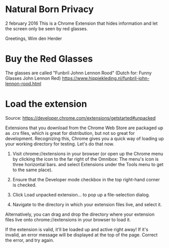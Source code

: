 # Natural Born Privacy
2 february 2016
This is a Chrome Extension that hides information and let the screen only be seen by red glasses. 

Greetings,
Wim den Herder

# Buy the Red Glasses

The glasses are called "Funbril Johnn Lennon Rood" (Dutch for: Funny Glasses John Lennon Red)
https://www.hippiekleding.nl/funbril-john-lennon-rood.html

# Load the extension
Source: https://developer.chrome.com/extensions/getstarted#unpacked

Extensions that you download from the Chrome Web Store are packaged up as .crx files, which is great for distribution, but not so great for development. Recognizing this, Chrome gives you a quick way of loading up your working directory for testing. Let's do that now.

1. Visit chrome://extensions in your browser (or open up the Chrome menu by clicking the icon to the far right of the Omnibox:  The menu's icon is three horizontal bars. and select Extensions under the Tools menu to get to the same place).

2. Ensure that the Developer mode checkbox in the top right-hand corner is checked.

3. Click Load unpacked extension… to pop up a file-selection dialog.

4. Navigate to the directory in which your extension files live, and select it.

Alternatively, you can drag and drop the directory where your extension files live onto chrome://extensions in your browser to load it.

If the extension is valid, it'll be loaded up and active right away! If it's invalid, an error message will be displayed at the top of the page. Correct the error, and try again.

